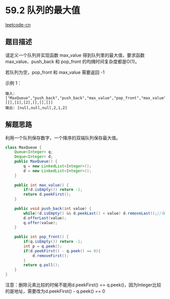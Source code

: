 # 59.2 队列的最大值

[leetcode-cn](https://leetcode-cn.com/problems/dui-lie-de-zui-da-zhi-lcof/)

## 题目描述

请定义一个队列并实现函数 max_value 得到队列里的最大值，要求函数max_value、push_back 和 pop_front 的均摊时间复杂度都是O(1)。

若队列为空，pop_front 和 max_value 需要返回 -1

示例 1：
```
输入: 
["MaxQueue","push_back","push_back","max_value","pop_front","max_value"]
[[],[1],[2],[],[],[]]
输出: [null,null,null,2,1,2]
```
## 解题思路
利用一个队列保存数字，一个降序的双端队列保存最大值。
```java
class MaxQueue {
    Queue<Integer> q;
    Deque<Integer> d;
    public MaxQueue() {
        q = new LinkedList<Integer>();
        d = new LinkedList<Integer>();
    }
    
    public int max_value() {
        if(d.isEmpty()) return -1;
        return d.peekFirst();
    }
    
    public void push_back(int value) {
        while(!d.isEmpty() && d.peekLast() < value) d.removeLast();//保持降序
        d.offerLast(value);
        q.offer(value);
    }
    
    public int pop_front() {
        if(q.isEmpty()) return -1;
        int p = q.peek();
        if(d.peekFirst() - q.peek() == 0){
            d.removeFirst();
        }
        return q.poll();
    }
}
```

注意：删除元素比较的时候不能用d.peekFirst() == q.peek()，因为Integer比较的是地址，需要改为d.peekFirst() - q.peek() == 0


